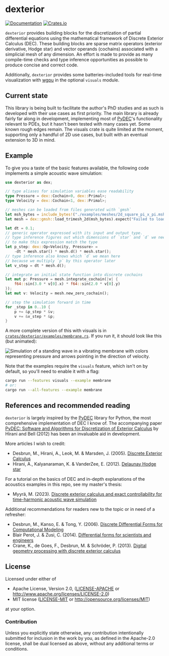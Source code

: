 # dexterior

[![Documentation](https://docs.rs/dexterior/badge.svg)](https://docs.rs/dexterior/)
[![Crates.io](https://img.shields.io/crates/v/dexterior.svg)](https://crates.io/crates/dexterior)

`dexterior` provides building blocks
for the discretization of partial differential equations
using the mathematical framework of Discrete Exterior Calculus (DEC).
These building blocks are sparse matrix operators
(exterior derivative, Hodge star) and vector operands (cochains)
associated with a simplicial mesh of any dimension.
An effort is made to provide as many compile-time checks
and type inference opportunities as possible
to produce concise and correct code.

Additionally, `dexterior` provides some batteries-included tools
for real-time visualization with [wgpu] in the optional `visuals` module.

## Current state

This library is being built to facilitate the author's PhD studies
and as such is developed with their use cases as first priority.
The main library is already fairly far along in development,
implementing most of [PyDEC]'s functionality relevant to PDEs,
but it hasn't been tested with many cases yet.
Some known rough edges remain.
The visuals crate is quite limited at the moment,
supporting only a handful of 2D use cases,
but built with an eventual extension to 3D in mind.

## Example

To give you a taste of the basic features available,
the following code implements a simple acoustic wave simulation:

```rust
use dexterior as dex;

// type aliases for simulation variables ease readability
type Pressure = dex::Cochain<0, dex::Primal>;
type Velocity = dex::Cochain<1, dex::Primal>;

// meshes can be loaded from files generated with `gmsh`
let msh_bytes = include_bytes!("./examples/meshes/2d_square_pi_x_pi.msh");
let mesh = dex::gmsh::load_trimesh_2d(msh_bytes).expect("Failed to load mesh");

let dt = 0.1;
// generic operator expressed with its input and output type.
// type inference figures out which dimensions of `star` and `d` we need
// to make this expression match the type
let p_step: dex::Op<Velocity, Pressure> =
    -dt * mesh.star() * mesh.d() * mesh.star();
// type inference also knows which `d` we mean here
// because we multiply `p` by this operator later
let v_step = dt * mesh.d();

// integrate an initial state function into discrete cochains
let mut p: Pressure = mesh.integrate_cochain(|v| {
    f64::sin(3.0 * v[0].x) * f64::sin(2.0 * v[0].y)
});
let mut v: Velocity = mesh.new_zero_cochain();

// step the simulation forward in time
for _step in 0..10 {
    p += &p_step * &v;
    v += &v_step * &p;
}
```

A more complete version of this with visuals is in 
[`crates/dexterior/examples/membrane.rs`](crates/dexterior/examples/membrane.rs).
If you run it, it should look like this (but animated):

![Simulation of a standing wave in a vibrating membrane
with colors representing pressure
and arrows pointing in the direction of velocity.](membrane.jpg)

Note that the examples require the `visuals` feature,
which isn't on by default, so you'll need to enable it with a flag:
```sh
cargo run --features visuals --example membrane
# or:
cargo run --all-features --example membrane
```

## References and recommended reading

`dexterior` is largely inspired by the [PyDEC] library for Python,
the most comprehensive implementation of DEC I know of.
The accompanying paper [PyDEC: Software and Algorithms
for Discretization of Exterior Calculus](https://dl.acm.org/doi/10.1145/2382585.2382588)
by Hirani and Bell (2012) has been an invaluable aid in development.

More articles I wish to credit:
- Desbrun, M., Hirani, A., Leok, M. & Marsden, J. (2005).
  [Discrete Exterior Calculus](https://arxiv.org/pdf/math/0508341.pdf)
- Hirani, A., Kalyanaraman, K. & VanderZee, E. (2012).
  [Delaunay Hodge star](https://www.sciencedirect.com/science/article/pii/S0010448512002436)

For a tutorial on the basics of DEC and in-depth explanations
of the acoustics examples in this repo, see my master's thesis:
- Myyrä, M. (2023). [Discrete exterior calculus and exact controllability
  for time-harmonic acoustic wave simulation](http://urn.fi/URN:NBN:fi:jyu-202310035379)

Additional recommendations for readers new to the topic or in need of a refresher:
- Desbrun, M., Kanso, E. & Tong, Y. (2006).
  [Discrete Differential Forms for Computational Modeling](https://dl.acm.org/doi/pdf/10.1145/1185657.1185665)
- Blair Perot, J. & Zusi, C. (2014).
  [Differential forms for scientists and engineers ](https://www.sciencedirect.com/science/article/pii/S0021999113005354)
- Crane, K., de Goes, F., Desbrun, M. & Schröder, P. (2013).
  [Digital geometry processing with discrete exterior calculus ](https://dl.acm.org/doi/pdf/10.1145/2504435.2504442)

## License

Licensed under either of

* Apache License, Version 2.0, ([LICENSE-APACHE](LICENSE-APACHE) or http://www.apache.org/licenses/LICENSE-2.0)
* MIT license ([LICENSE-MIT](LICENSE-MIT) or http://opensource.org/licenses/MIT)

at your option.

### Contribution

Unless you explicitly state otherwise,
any contribution intentionally submitted for inclusion in the work by you,
as defined in the Apache-2.0 license, shall be dual licensed as above,
without any additional terms or conditions.

[repo]: https://github.com/m0lentum/dexterior
[pydec]: https://github.com/hirani/pydec/
[wgpu]: https://wgpu.rs/
